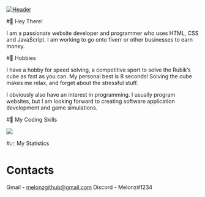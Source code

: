

[![Header](https://raw.githubusercontent.com/MartinHeinz/<OWNER>/<OWNER>/readme_header.png "Header")](https://some-url.dev/)


#👋 Hey There! 

I am a passionate website developer and programmer who uses HTML, CSS and JavaScript. I am working to go onto fiverr or other businesses to earn money.

#🌱 Hobbies

I have a hobby for speed solving, a competitive sport to solve the Rubik’s cube as fast as you can. My personal best is 8 seconds! Solving the cube makes me relax, and forget about the stressful stuff.

I obviously also have an interest in programming. I usually program websites, but I am looking forward to creating software application development and game simulations.

#🔧 My Coding Skills




![](https://img.shields.io/badge/<WORD_ON_LEFT>-<WORD_ON_RIGHT>-informational?style=flat&logo=<LOGO_NAME>&logoColor=white&color=2bbc8a)

#📈 My Statistics



# Contacts

Gmail - melonzgithub@gmail.com
Discord - Melonz#1234
